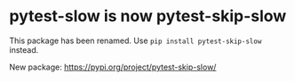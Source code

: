 # pytest-slow is now pytest-skip-slow

This package has been renamed. 
Use `pip install pytest-skip-slow` instead.

New package: https://pypi.org/project/pytest-skip-slow/

